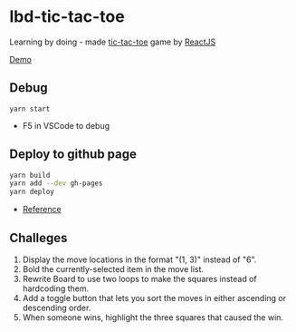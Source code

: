 # lbd-tic-tac-toe

Learning by doing - made [tic-tac-toe](https://www.wikiwand.com/en/Tic-tac-toe) game by [ReactJS](https://facebook.github.io/react/)

[Demo](https://hanksudo.github.io/lbd-tic-tac-toe/)

## Debug

    yarn start
    
- F5 in VSCode to debug

## Deploy to github page

```bash
yarn build
yarn add --dev gh-pages
yarn deploy
```

- [Reference](https://github.com/facebookincubator/create-react-app/blob/master/packages/react-scripts/template/README.md#github-pages)

## Challeges

1. Display the move locations in the format "(1, 3)" instead of "6".
2. Bold the currently-selected item in the move list.
3. Rewrite Board to use two loops to make the squares instead of hardcoding them.
4. Add a toggle button that lets you sort the moves in either ascending or descending order.
5. When someone wins, highlight the three squares that caused the win.
